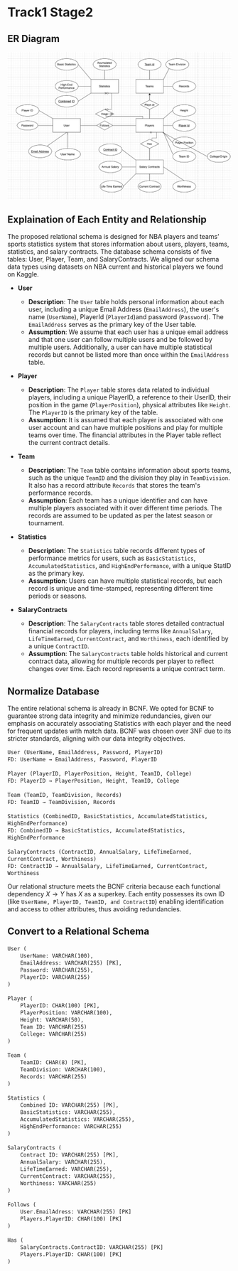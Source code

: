 # Track1 Stage2

## ER Diagram
![Stage2ERDiagram](https://github.com/cs411-alawini/sp24-cs411-team085-TeamCoconut/blob/main/doc/Stage2ERDiagram.png)

## Explaination of Each Entity and Relationship

The proposed relational schema is designed for NBA players and teams’ sports statistics system that stores information about users, players, teams, statistics, and salary contracts. The database schema consists of five tables: User, Player, Team, and SalaryContracts. We aligned our schema data types using datasets on NBA current and historical players we found on Kaggle. 


- **User**
  - **Description**: The ```User``` table holds personal information about each user, including a unique Email Address (```EmailAddress```), the user's name (```UserName```), PlayerId (```PlayerId```)and password (```Password```). The ```EmailAddress``` serves as the primary key of the User table.
  - **Assumption**: We assume that each user has a unique email address and that one user can follow multiple users and be followed by multiple users. Additionally, a user can have multiple statistical records but cannot be listed more than once within the ```EmailAddress``` table.

- **Player**
  - **Description**: The ```Player``` table stores data related to individual players, including a unique PlayerID, a reference to their UserID, their position in the game (```PlayerPosition```), physical attributes like ```Height```. The ```PlayerID``` is the primary key of the table.
  - **Assumption**: It is assumed that each player is associated with one user account and can have multiple positions and play for multiple teams over time. The financial attributes in the Player table reflect the current contract details.

- **Team**
  - **Description**: The ```Team``` table contains information about sports teams, such as the unique ```TeamID``` and the division they play in ```TeamDivision```. It also has a record attribute ```Records``` that stores the team's performance records.
  - **Assumption**: Each team has a unique identifier and can have multiple players associated with it over different time periods. The records are assumed to be updated as per the latest season or tournament.

- **Statistics**
  - **Description**: The ```Statistics``` table records different types of performance metrics for users, such as ```BasicStatistics```, ```AccumulatedStatistics```, and ```HighEndPerformance```, with a unique StatID as the primary key.
  - **Assumption**: Users can have multiple statistical records, but each record is unique and time-stamped, representing different time periods or seasons.

- **SalaryContracts**
  - **Description**: The ```SalaryContracts``` table stores detailed contractual financial records for players, including terms like ```AnnualSalary```, ```LifeTimeEarned```, ```CurrentContract```, and ```Worthiness```, each identified by a unique ```ContractID```.
  - **Assumption**: The ```SalaryContracts``` table holds historical and current contract data, allowing for multiple records per player to reflect changes over time. Each record represents a unique contract term.

## Normalize Database

The entire relational schema is already in BCNF. We opted for BCNF to guarantee strong data integrity and minimize redundancies, given our emphasis on accurately associating Statistics with each player and the need for frequent updates with match data. BCNF was chosen over 3NF due to its stricter standards, aligning with our data integrity objectives.

```
User (UserName, EmailAddress, Password, PlayerID)
FD: UserName → EmailAddress, Password, PlayerID

Player (PlayerID, PlayerPosition, Height, TeamID, College)
FD: PlayerID → PlayerPosition, Height, TeamID, College

Team (TeamID, TeamDivision, Records)
FD: TeamID → TeamDivision, Records

Statistics (CombinedID, BasicStatistics, AccumulatedStatistics, HighEndPerformance)
FD: CombinedID → BasicStatistics, AccumulatedStatistics, HighEndPerformance

SalaryContracts (ContractID, AnnualSalary, LifeTimeEarned, CurrentContract, Worthiness)
FD: ContractID → AnnualSalary, LifeTimeEarned, CurrentContract, Worthiness
```

Our relational structure meets the BCNF criteria because each functional dependency $X\to Y$ has $X$ as a superkey. Each entity possesses its own ID (like ```UserName, PlayerID, TeamID, and ContractID```) enabling identification and access to other attributes, thus avoiding redundancies. 

## Convert to a Relational Schema

```
User (
    UserName: VARCHAR(100),
    EmailAddress: VARCHAR(255) [PK],
    Password: VARCHAR(255),
    PlayerID: VARCHAR(255)
)

Player (
    PlayerID: CHAR(100) [PK],
    PlayerPosition: VARCHAR(100),
    Height: VARCHAR(50),
    Team ID: VARCHAR(255)
    College: VARCHAR(255)
)

Team (
    TeamID: CHAR(8) [PK],
    TeamDivision: VARCHAR(100),
    Records: VARCHAR(255)
)

Statistics (
    Combined ID: VARCHAR(255) [PK],
    BasicStatistics: VARCHAR(255),
    AccumulatedStatistics: VARCHAR(255),
    HighEndPerformance: VARCHAR(255)
)

SalaryContracts (
    Contract ID: VARCHAR(255) [PK],
    AnnualSalary: VARCHAR(255),
    LifeTimeEarned: VARCHAR(255),
    CurrentContract: VARCHAR(255),
    Worthiness: VARCHAR(255)
)

Follows (
    User.EmailAdress: VARCHAR(255) [PK]
    Players.PlayerID: CHAR(100) [PK]
)

Has (
    SalaryContracts.ContractID: VARCHAR(255) [PK]
    Players.PlayerID: CHAR(100) [PK]
)
```

